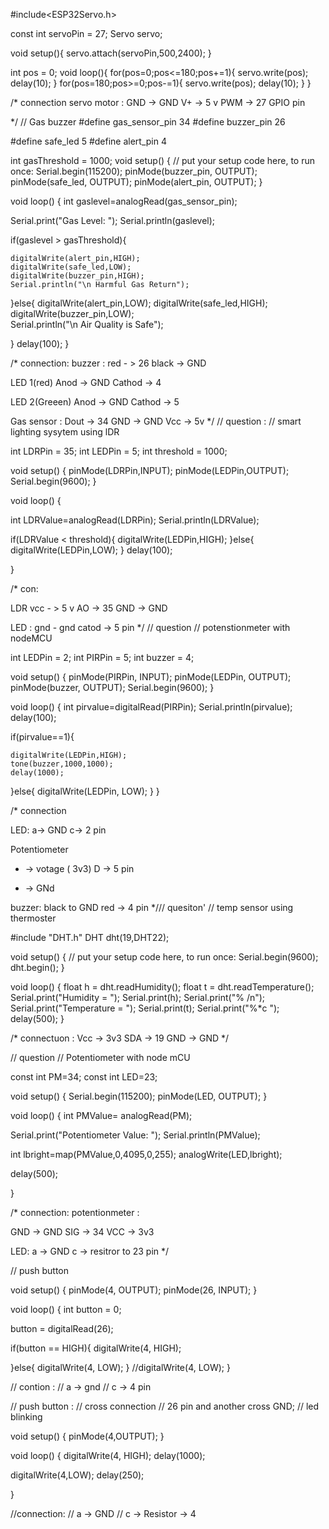 #include<ESP32Servo.h>

const int servoPin = 27;
Servo servo;

void setup(){
  servo.attach(servoPin,500,2400);
}

int pos = 0;
void loop(){
  for(pos=0;pos<=180;pos+=1){
    servo.write(pos);
    delay(10);
  }
  for(pos=180;pos>=0;pos-=1){
    servo.write(pos);
    delay(10);
  }
}

/*
connection
servo motor : 
GND -> GND 
V+ -> 5 v
PWM ->  27 GPIO pin

*/
// Gas buzzer
#define gas_sensor_pin  34
#define buzzer_pin 26


#define safe_led 5
#define alert_pin 4

int gasThreshold = 1000;
void setup() {
  // put your setup code here, to run once:
  Serial.begin(115200);
  pinMode(buzzer_pin, OUTPUT);
  pinMode(safe_led, OUTPUT);
  pinMode(alert_pin, OUTPUT);
}

void loop() {
  int gaslevel=analogRead(gas_sensor_pin);

  Serial.print("Gas Level: ");
  Serial.println(gaslevel);

  if(gaslevel > gasThreshold){

    digitalWrite(alert_pin,HIGH);
    digitalWrite(safe_led,LOW);
    digitalWrite(buzzer_pin,HIGH);    
    Serial.println("\n Harmful Gas Return");
  }else{
    digitalWrite(alert_pin,LOW);
    digitalWrite(safe_led,HIGH);
    digitalWrite(buzzer_pin,LOW);    
    Serial.println("\n Air Quality is Safe");

  }
  delay(100);
}

/*
connection:
buzzer :
red - > 26
black -> GND

LED 1(red)
Anod -> GND
Cathod -> 4

LED 2(Greeen)
Anod -> GND
Cathod -> 5

Gas sensor :
Dout -> 34
GND -> GND
Vcc -> 5v
*/
// question : 
// smart lighting sysytem using lDR

int LDRPin = 35;
int LEDPin = 5;
int threshold = 1000;


void setup() {
  pinMode(LDRPin,INPUT);
  pinMode(LEDPin,OUTPUT);
  Serial.begin(9600);
}

void loop() {
  
  int LDRValue=analogRead(LDRPin);
  Serial.println(LDRValue);
  
  if(LDRValue < threshold){
    digitalWrite(LEDPin,HIGH);
  }else{
    digitalWrite(LEDPin,LOW);
  }
  delay(100);

}



/*
con:

LDR
vcc - > 5 v
AO -> 35
GND -> GND

LED :
gnd - gnd
catod -> 5 pin
*/
// question
// potenstionmeter with nodeMCU


int LEDPin = 2;
int PIRPin = 5;
int buzzer = 4;

void setup() {
  pinMode(PIRPin, INPUT);
  pinMode(LEDPin, OUTPUT);
  pinMode(buzzer, OUTPUT);
  Serial.begin(9600);
}

void loop() {
  int pirvalue=digitalRead(PIRPin);
  Serial.println(pirvalue);
  delay(100);

  if(pirvalue==1){
     
    digitalWrite(LEDPin,HIGH);
    tone(buzzer,1000,1000);
    delay(1000);
     
  }else{
    digitalWrite(LEDPin, LOW);
  }
}



/*
connection

LED:
a-> GND
c-> 2 pin

Potentiometer
+ -> votage ( 3v3)
D -> 5 pin 
-  -> GNd


buzzer:
black to GND
red -> 4 pin
*/// quesiton'
//  temp sensor using thermoster


#include "DHT.h"
DHT dht(19,DHT22);

void setup() {
  // put your setup code here, to run once:
  Serial.begin(9600);
  dht.begin();
}

void loop() {
float h = dht.readHumidity();
float t = dht.readTemperature();
Serial.print("Humidity = ");
Serial.print(h);
Serial.print("% /n");
Serial.print("Temperature = ");
Serial.print(t);
Serial.print("%*c ");
delay(500);
}


/* connectuon
:
Vcc -> 3v3
SDA -> 19
GND -> GND
*/

//  question
// Potentiometer with node mCU

const int PM=34;
const int LED=23;

void setup() {
  Serial.begin(115200);
  pinMode(LED, OUTPUT);
}

void loop() {
  int PMValue= analogRead(PM);

  Serial.print("Potentiometer Value: ");
  Serial.println(PMValue);

  int lbright=map(PMValue,0,4095,0,255);
  analogWrite(LED,lbright);

  delay(500);

}

/* connection:
potentionmeter
:

GND -> GND
SIG -> 34
VCC -> 3v3

LED:
a -> GND 
c -> resitror to 23 pin
*/

// push button 

void setup() {
 pinMode(4, OUTPUT);
 pinMode(26, INPUT);
}

void loop() {
  int button = 0;

  button = digitalRead(26);

  if(button == HIGH){
    digitalWrite(4, HIGH);
    
  }else{
    digitalWrite(4, LOW);
  }
  //digitalWrite(4, LOW);
}

// contion :
// a -> gnd 
// c -> 4 pin

// push button :
// cross connection
// 26 pin and another cross GND;
// led blinking

void setup() {
  pinMode(4,OUTPUT);
}

void loop() {
  digitalWrite(4, HIGH);
  delay(1000);

  digitalWrite(4,LOW);
  delay(250);

}

//connection:
// a -> GND
// c -> Resistor -> 4 
